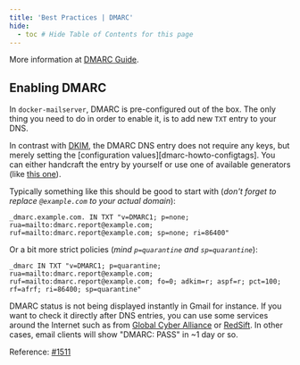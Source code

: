 ```yaml
---
title: 'Best Practices | DMARC'
hide:
  - toc # Hide Table of Contents for this page
---
```


More information at [DMARC Guide][dmarc-howto].

## Enabling DMARC

In `docker-mailserver`, DMARC is pre-configured out of the box. The only thing you need to do in order to enable it, is to add new `TXT` entry to your DNS.

In contrast with [DKIM][docs-dkim], the DMARC DNS entry does not require any keys, but merely setting the [configuration values][dmarc-howto-configtags]. You can either handcraft the entry by yourself or use one of available generators (like [this one][dmarc-tool::gca]).

Typically something like this should be good to start with (_don't forget to replace `@example.com` to your actual domain_):

```
_dmarc.example.com. IN TXT "v=DMARC1; p=none; rua=mailto:dmarc.report@example.com; ruf=mailto:dmarc.report@example.com; sp=none; ri=86400"
```

Or a bit more strict policies (_mind `p=quarantine` and `sp=quarantine`_):

```
_dmarc IN TXT "v=DMARC1; p=quarantine; rua=mailto:dmarc.report@example.com; ruf=mailto:dmarc.report@example.com; fo=0; adkim=r; aspf=r; pct=100; rf=afrf; ri=86400; sp=quarantine"
```

DMARC status is not being displayed instantly in Gmail for instance. If you want to check it directly after DNS entries, you can use some services around the Internet such as from [Global Cyber Alliance][dmarc-tool::gca] or [RedSift][dmarc-tool::redsift]. In other cases, email clients will show "DMARC: PASS" in ~1 day or so.

Reference: [#1511][github-issue-1511]

[docs-dkim]: ./dkim.md
[github-issue-1511]: https://github.com/docker-mailserver/docker-mailserver/issues/1511
[dmarc-howto]: https://github.com/internetstandards/toolbox-wiki/blob/master/DMARC-how-to.md
[dmarc-howto::configtags]: https://github.com/internetstandards/toolbox-wiki/blob/master/DMARC-how-to.md#overview-of-dmarc-configuration-tags
[dmarc-tool::gca]: https://dmarcguide.globalcyberalliance.org
[dmarc-tool::redsift]: https://ondmarc.redsift.com
